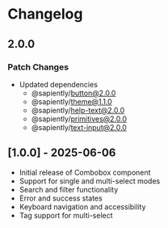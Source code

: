 # Changelog

## 2.0.0

### Patch Changes

- Updated dependencies
  - @sapiently/button@2.0.0
  - @sapiently/theme@1.1.0
  - @sapiently/help-text@2.0.0
  - @sapiently/primitives@2.0.0
  - @sapiently/text-input@2.0.0

## [1.0.0] - 2025-06-06

- Initial release of Combobox component
- Support for single and multi-select modes
- Search and filter functionality
- Error and success states
- Keyboard navigation and accessibility
- Tag support for multi-select
